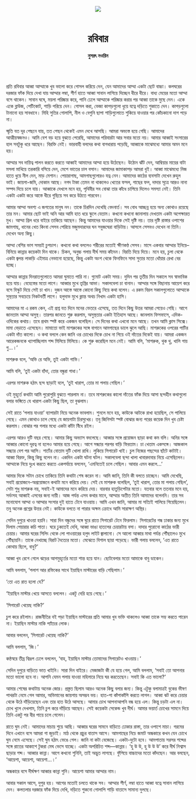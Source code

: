<div align=center>
<img src=https://images.prothomalo.com/prothomalo-bangla%2F2021-12%2Fc5925bac-c48d-4033-bec9-420c7f37471c%2FUntitled_6.jpg?rect=0%2C0%2C1265%2C664&w=1200&ar=40%3A21&auto=format%2Ccompress&ogImage=true&mode=crop&overlay=&overlay_position=bottom&overlay_width_pct=1 />
<br><br>
<h1>রবিবার</h1>
<h4>নুসরৎ নওরিন</h4>
<br><br>
</div>

প্রতি রবিবার আব্বা আম্মাকে খুব ভালো করে গোসল করিয়ে দেন, যেন আমাদের আম্মা একটা ছোট বাচ্চা। কলঘরের দরজার ফাঁক দিয়ে দেখা যায় আম্মার লম্বা, শীর্ণ হাতে আব্বা সাবান লাগিয়ে দিচ্ছেন ধীরে ধীরে। বাধ্য মেয়ের মতো আম্মা বসে থাকেন। সাবান ঘষে, ময়লা পরিষ্কার করে, পানি ঢেলে আম্মাকে পরিষ্কার করার পর আব্বা তাকে মুছে দেন। একে একে ব্লাউজ, পেটিকোট, শাড়ি পরিয়ে দেন। গোসল করা, ভেজা কাপড়গুলো ধুয়ে যত্নে দড়িতে শুকাতে দেন। কাপড়গুলো টানানো হয় সাবধানে। মিহি সুতির গোলাপি, নীল ও বেগুনি ছাপা শাড়িগুলোতে শুকিয়ে যাওয়ার পর কোঁচকানো দাগ পড়ে না।

স্মৃতি যত দূর পেছনে যায়, তত পেছন থেকেই এমন দেখে আসছি। আমরা অভ্যস্ত হয়ে গেছি। আমাদের আত্মীয়স্বজনও। আমি বেশ বড় হয়ে বুঝতে পেরেছি, আমাদের পরিবারটা আর সবার মতো নয়। আমার আব্বাই সংসারের হাল সবটুকু ধরে আছেন। বিরক্তি নেই। ভারবাহী বলদের কথা বাগধারায় পড়েছি, আব্বাকে মাঝেমধ্যে আমার অমন মনে হয়।

আম্মার সব দায়িত্ব পালন করতে করতে আব্বাই আমাদের আম্মা হয়ে উঠেছেন। উঠোন ঝাঁট দেন, আম্বিয়ার মায়ের বাটা মসলা মাখিয়ে তরকারি বসিয়ে দেন, মেপে ভাতের চাল বসান। আমাদের জামাকাপড় আমরা ধুই। আব্বা মাঝেমধ্যে নিজ হাতে ধুয়ে নীল দেন, মাড় মেশান। পেয়ারাগাছ, আমগাছগুলোরও যত্ন নেন। আমাদের কাঠের ব্যবসাটা দেখেন রুহুল ভাই। জায়গা-জমি, দোকান আছে। নগদ টাকা তেমন না থাকলেও খেতের ফসল, গাছের ফল, দাদার সূত্রে আরও নানা সম্পদ দিয়ে চলে যায়। আব্বাকে দেখলে মনে হয়, পৃথিবীর সব বোঝা তার কাঁধে চাপিয়ে দিলেও সমস্যা নেই। তিনি একটা একটা করে আস্তে ধীরে গুছিয়ে সব করে উঠতে পারবেন।

আমার আম্মা অবশ্য এ জগতের মানুষ নন। তাকে চিরদিন দেখেছি বেদনার্ত। সব বোধ আচ্ছন্ন হয়ে অন্য কোথাও রয়েছে তার মন। আমার ছোট ভাই অনি আর আমি হাত ধরে স্কুলে যেতাম। কখনো কখনো জানালায় দেখতাম একটা অপেক্ষারত মুখ। আম্মা গ্রিল ধরে বাইরে তাকিয়ে আছেন। কিন্তু আমাদের যাওয়ার দিকে সেই দৃষ্টি নয়। তার দৃষ্টি রাস্তার ওপাশের জামগাছ, ধানের খেত কিংবা সেসব পেরিয়ে মজুমদারদের ঘন সবুজঘেরা বাড়িটায়। আসলে সেসবও দেখেন না তিনি। দেখেন অন্য কিছু।

আম্মা বেশির ভাগ সময়ই চুপচাপ। কখনো কথা বললেও শরীরের মতোই ক্ষীণকণ্ঠ সেসব। মাসে একবার আম্মার ইনিয়ে–বিনিয়ে কান্নার কয়েকটা দিন থাকে। চিকন, অনুচ্চ গলায় দীর্ঘ সময় কাঁদেন। বিরতি দিয়ে দিয়ে। মনে হয়, চুলা থেকে একটা জ্বলন্ত লাকড়ি এইমাত্র নেভানো হয়েছে, কিন্তু একটা অংশ থেকে ফিনফিনে সাদা সুতার মতো ধোঁয়ার রেখা বের হচ্ছে।

আম্মার কান্নার দিনরাতগুলোতে আমরা ঘুমাতে পারি না। গুমোট একটা সময়। দুদিন পর তৃতীয় দিন সকালে সব স্বাভাবিক হয়ে যায়। বেহেস্তের মতো লাগে। আব্বার মুখে তৃপ্তির আভা। সকালবেলা চা বানান। আম্মার সঙ্গে বিছানায় আয়েশ করে বসে বিস্কুট দিয়ে সেই চা খান। দুজন আস্তে আস্তে কোনো কিছু নিয়ে কথা বলেন। এ রকম বিরল সকালগুলোতে আম্মাকে সুস্থতার সবচেয়ে নিকটবর্তী লাগে। হলুদাভ মুখে ক্লান্ত অথচ নিখাদ একটা হাসি।

আমাদের মা এ রকম কেন, এই প্রশ্ন যত দিনে মনের ভেতরে এসেছে, তত দিনে কিছু উত্তর আমরা পেয়েও গেছি। আগে জানতাম আম্মা অসুস্থ। তারপর জানতে শুরু করলাম, অসুস্থতার একটা ইতিহাস আছে। জানলাম ফিসফাসে, এদিক-ওদিকের কথায়। তবে প্রথম স্পষ্ট করে একজন বলেছিল। সে দিনের কথা এখনো মনে আছে। তখন আমি ক্লাস সিক্সে। মামা বেড়াতে এসেছেন। মামাতো ভাই মাশরুকের সঙ্গে বাগানে আমগাছের ডালে ঝুলে আছি। মাশরুকের ওপরের পাটির একটা দাঁত কালো। ও কথা বললে কেন জানি ওর চোখের দিকে চোখ না গিয়ে ওই দাঁতের দিকেই যায়। আমরা একজন আরেকজনকে খ্যাপাচ্ছিলাম শব্দ মিলিয়ে মিলিয়ে। কে শুরু করেছিল মনে নেই। আমি বলি, ‘মাশরুক, থুক থু, খালি গায় গু...।’

মাশরুক বলে, ‘অভি রে অভি, তুই একটা গাভি।’

আমি বলি, ‘তুই একটা হাঁদা, তোর বন্ধুরা গাধা।’

এরপর মাশরুক হঠাৎ ছন্দ ছাড়াই বলে, ‘তুই খারাপ, তোর মা পলায় গেছিল।’

ওই মুহূর্তে কথাটা আমি পুরোপুরি বুঝতে পারলাম না। তবে মাশরুকের কালো দাঁতের ফাঁক দিয়ে আসা ছন্দহীন কথাগুলো বলার ভঙ্গিতে যে খারাপ একটা কিছু ছিল, তা বুঝলাম।

সেই রাতে ‘পলায় যাওয়া’ ব্যাপারটা নিয়ে অনেক ভাবলাম। শুনলে মনে হয়, কাউকে আটকে রাখা হয়েছিল, সে পালিয়ে গেছে। এমন কোথাও চলে গেছে যে জায়গাটা চিরসুখের। তবু জিনিসটা স্পষ্ট বোঝার জন্য পরের কয়েক দিন খুব চেষ্টা করলাম। বোঝার পর গলার মধ্যে একটা কাঁটা বিঁধে রইল।

এরপর আরও দুটি বছর গেছে। আমার কিছু অভ্যাস বদলেছে। আব্বার সঙ্গে প্রয়োজন ছাড়া কথা কম বলি। অনির সঙ্গে আব্বার কোনো দূরত্ব না হলেও আমার হয়ে গেছে। আগে সন্ধ্যার পরপর বাড়ি ফিরতাম। চা খেতাম একসঙ্গে। আজকাল সন্ধ্যার বেশ পর আসি। শার্টের বোতাম দুটি খোলা রাখি। লুকিয়ে সিগারেট খাই। চুল নিজের পছন্দের ছাঁটে কাটাই। আব্বা বিরক্ত, কিন্তু কিছু বলেন না। একদিন একটা ঘটনা ঘটল। সকালবেলা ছন্দা খালা খাবারদাবার নিয়ে এসেছিলেন। আম্মাকে নিয়ে দুঃখ করতে করতে একপর্যায়ে বললেন, ‘এমনিতেই চলে গেছিল। আবার এমন করলে...’

আমার দিকে সটান চোখে তাকিয়ে তিনি কথাটা শেষ করেন না। আমি জানি, তিনি কী বলতে চাচ্ছেন। আমি দেখেছি, সবাই প্রয়োজনে-অপ্রয়োজনে কথাটা মনে করিয়ে দেয়। সেই যে মাশরুক বলেছিল, ‘তুই খারাপ, তোর মা পলায় গেছিল’, সেটা শুধু মাশরুক নয়, সবাই-ই আমাদের মনে করিয়ে দেয়। বারবার হাতুড়িপেটার মতো। যতবার বলে ততবার মনে হয়, সর্বংসহ আব্বাই এসবের জন্য দায়ী। আজ পর্যন্ত এসব কথার মানে, আম্মার অতীত তিনি আমাদের বলেননি। তার সব মনোযোগ আম্মা ও আম্মার সংসার দুই হাতে টেনে যাওয়ায়। আমি এখন জানি, আমার মা সত্যিই পালিয়ে গিয়েছিলেন। তবু অনেক প্রশ্নের উত্তর নেই। কাউকে বলতে না পারার অক্ষম ক্রোধে আমি সারাক্ষণ অস্থির।

সেদিন দুপুরে খাওয়া হয়নি। সারা দিন বন্ধুদের সঙ্গে ঘুরে রাতে সিগারেট টেনে ফিরলাম। সিগারেটের গন্ধ ঢাকার জন্য মুখে দিলাম পেয়ারার কচি পাতা। ঘরে ঢুকতেই দেখি, আব্বা ভাঙা হাতলের চেয়ারটায় বসা। দাদার পুরোনো কাঠের ভারী চেয়ার। আমার ঘরের সিলিং থেকে লো পাওয়ারের হলুদ লাইট জ্বালানো। সে আলো আব্বার মাথা পর্যন্ত পৌঁছালেও মুখে পৌঁছায়নি। তাকে দেখাচ্ছে বিরাট দৈত্যের মতো। মেঝেতে বিশাল ছায়া পড়েছে। ভারী গলায় বললেন, ‘এত রাতে কোথায় ছিলে, বাবু?’

আব্বা খুব রেগে গেলে ঝড়ের আগমুহূর্তের মতো শান্ত হয়ে যান। ছোটবেলার মতো আমাকে বাবু ডাকেন।

আমি বললাম, ‘পলাশ আর রফিকের সাথে ইয়াছিন মাস্টারের বাড়ি গেছিলাম।’

‘তো এত রাত হলো যে?’

‘ইয়াছিন মাস্টার খেয়ে আসতে বললেন। একটু দেরি হয়ে গেছে।’

‘সিগারেট খেয়েছ নাকি?’

চুপ করে রইলাম। রাজনীতির বই পড়া ইয়াছিন মাস্টারের প্রতি আমার খুব ভক্তি থাকলেও আব্বা তাকে সহ্য করতে পারেন না। ইয়াছিন মাস্টার নাকি প্যাঁচের লোক।

আবার বললেন, ‘সিগারেট খেয়েছ নাকি?’

আমি বললাম, ‘জি।’

কণ্ঠস্বরে তীব্র বিদ্রূপ ঢেলে বললেন, ‘বাহ, ইয়াছিন মাস্টার তোমাদের সিগারেটও খাওয়ায়।’

সেদিন দুপুরে বাড়িতে ভাত খাইনি। সারা দিন বাইরে। মেজাজটা কী যে হয়ে গেল, আমি বললাম, ‘সবাই তো আপনার মতো ভালো হবে না। আপনি যেমন পলায় যাওয়া মহিলারে নিয়ে ঘর করতেছেন। সবাই কি এত ভালো?’

আমার শেষের কথাটায় অনেক জোর। প্রস্তুত ছিলাম আরও অনেক কিছু বলার জন্য। কিন্তু এটুকু বলামাত্রই বুকের ভীষণ পাথরটা নেমে গেল আমার, অভিমানের জায়গায় অসম্ভব ভয়। হাত-পা কাঁপাকাঁপি করতে লাগল। আব্বা ঝট করে চেয়ার থেকে উঠে দাঁড়িয়েছেন এবং তার হাত উঠে আসছে। আমার চোখ আপনাআপনি বন্ধ হয়ে এল। কিন্তু চড়টা এল না। চোখ খুলে দেখলাম, তিনি চুপ করে দাঁড়িয়ে আছেন। সেই কয়েকটা সেকেন্ড খুব দীর্ঘ। আমার ভয়ার্ত চোখের সামনে দিয়ে তিনি একটু পর ধীর পায়ে চলে গেলেন।

রাতে ঘুম নেই। আমাদের মাচায় শুয়ে আছি। আব্বার ঘরের সামনে বাড়িতে ঢোকার রাস্তা, তার ওপাশে মাচা। গরমের দিনে এখানে বসে আমরা গা জুড়াই। মাঠ থেকে প্রচুর বাতাস আসে। আমগাছের নিচে জমাট অন্ধকারে কখন যেন চোখে ঘুম নেমে এসেছে। সেই ঘুম হঠাৎ ভেঙে গেল। জানি না কটা বেজেছে। একটা-দুটো হবে। আমপাতায় সরসর শব্দের সঙ্গে রাতের আকাশে টুকরা মেঘ ভেসে যাচ্ছে। একটা অপরিচিত শব্দ—কান্নার। ‘হু উ উ, হু উ উ উ’ করে দীর্ঘ নিশ্বাস ছাড়ার শব্দ। আব্বার কান্না। আগে কখনো শুনিনি, তাই অদ্ভুত লাগছে। ফুঁপিয়ে বাচ্চাদের মতো কাঁদছেন। আর বলছেন, ‘আয়েশা, আয়েশা, আয়েশা...।’

অন্ধকারে বসে দীর্ঘক্ষণ আব্বার কান্না শুনি। আয়েশা আমার আম্মার নাম।

আবার সকাল আসে, দুপুর হয়। আগের মতোই চলতে থাকে সব। আম্মার শীর্ণ, লম্বা হাতে আব্বা যত্নে সাবান লাগিয়ে দেন। কলতলার দরজার ফাঁক দিয়ে দেখি, দড়িতে শুকনো গোলাপি শাড়ি বাতাসে সামান্য দুলছে।
